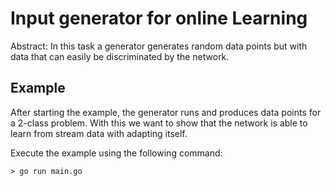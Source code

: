 # Input generator for online Learning

Abstract: In this task a generator generates random data points but with data that can easily be discriminated by the network.

## Example

After starting the example, the generator runs and produces data points for a 2-class problem.
With this we want to show that the network is able to learn from stream data with adapting itself.

Execute the example using the following command:

```
> go run main.go
```
